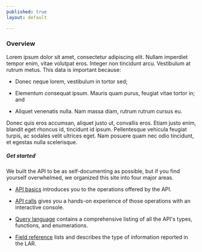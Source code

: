 ```yaml
---
published: true
layout: default

---
```

### Overview

Lorem ipsum dolor sit amet, consectetur adipiscing elit. Nullam imperdiet tempor enim, vitae volutpat eros. Integer non tincidunt arcu. Vestibulum at rutrum metus. This data is important because:

* Donec neque lorem, vestibulum in tortor sed;

* Elementum consequat ipsum. Mauris quam purus, feugiat vitae tortor in; and

* Aliquet venenatis nulla. Nam massa diam, rutrum rutrum cursus eu.

Donec quis eros accumsan, aliquet justo ut, convallis eros. Etiam justo enim, blandit eget rhoncus id, tincidunt id ipsum. Pellentesque vehicula feugiat turpis, ac sodales velit ultrices eget. Nam posuere quam nec odio tincidunt, et egestas nulla scelerisque.

##### Get started

We built the API to be as self-documenting as possible, but if you find yourself overwhelmed, we organized this site into four major areas.

* [API basics](basics.html) introduces you to the operations offered by the API.

* [API calls](console/) gives you a hands-on experience of those operations with an interactive console.

* [Query language](queries.html) contains a comprehensive listing of all the API's types, functions, and enumerations.

* [Field reference](fields.html) lists and describes the type of information reported in the LAR.